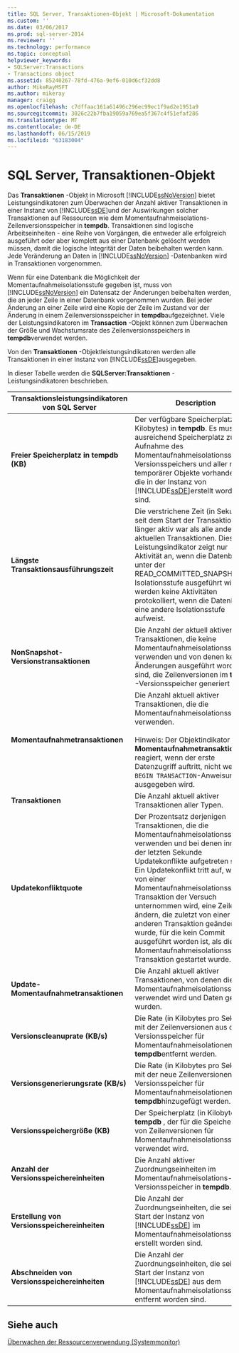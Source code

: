 ```yaml
---
title: SQL Server, Transaktionen-Objekt | Microsoft-Dokumentation
ms.custom: ''
ms.date: 03/06/2017
ms.prod: sql-server-2014
ms.reviewer: ''
ms.technology: performance
ms.topic: conceptual
helpviewer_keywords:
- SQLServer:Transactions
- Transactions object
ms.assetid: 85240267-78fd-476a-9ef6-010d6cf32dd8
author: MikeRayMSFT
ms.author: mikeray
manager: craigg
ms.openlocfilehash: c7dffaac161a61496c296ec99ec1f9ad2e1951a9
ms.sourcegitcommit: 3026c22b7fba19059a769ea5f367c4f51efaf286
ms.translationtype: MT
ms.contentlocale: de-DE
ms.lasthandoff: 06/15/2019
ms.locfileid: "63183004"
---
```

# <a name="sql-server-transactions-object"></a>SQL Server, Transaktionen-Objekt
  Das **Transaktionen** -Objekt in Microsoft [!INCLUDE[ssNoVersion](../../includes/ssnoversion-md.md)] bietet Leistungsindikatoren zum Überwachen der Anzahl aktiver Transaktionen in einer Instanz von [!INCLUDE[ssDE](../../includes/ssde-md.md)]und der Auswirkungen solcher Transaktionen auf Ressourcen wie dem Momentaufnahmeisolations-Zeilenversionsspeicher in **tempdb**. Transaktionen sind logische Arbeitseinheiten - eine Reihe von Vorgängen, die entweder alle erfolgreich ausgeführt oder aber komplett aus einer Datenbank gelöscht werden müssen, damit die logische Integrität der Daten beibehalten werden kann. Jede Veränderung an Daten in [!INCLUDE[ssNoVersion](../../includes/ssnoversion-md.md)] -Datenbanken wird in Transaktionen vorgenommen.  
  
 Wenn für eine Datenbank die Möglichkeit der Momentaufnahmeisolationsstufe gegeben ist, muss von [!INCLUDE[ssNoVersion](../../includes/ssnoversion-md.md)] ein Datensatz der Änderungen beibehalten werden, die an jeder Zeile in einer Datenbank vorgenommen wurden. Bei jeder Änderung an einer Zeile wird eine Kopie der Zeile im Zustand vor der Änderung in einem Zeilenversionsspeicher in **tempdb**aufgezeichnet. Viele der Leistungsindikatoren im **Transaction** -Objekt können zum Überwachen der Größe und Wachstumsrate des Zeilenversionsspeichers in **tempdb**verwendet werden.  
  
 Von den **Transaktionen** -Objektleistungsindikatoren werden alle Transaktionen in einer Instanz von [!INCLUDE[ssDE](../../includes/ssde-md.md)]ausgegeben.  
  
 In dieser Tabelle werden die **SQLServer:Transaktionen** -Leistungsindikatoren beschrieben.  
  
|Transaktionsleistungsindikatoren von SQL Server|Description|  
|--------------------------------------|-----------------|  
|**Freier Speicherplatz in tempdb (KB)**|Der verfügbare Speicherplatz (in Kilobytes) in **tempdb**. Es muss ausreichend Speicherplatz zur Aufnahme des Momentaufnahmeisolationsstufen-Versionsspeichers und aller neuer temporärer Objekte vorhanden sein, die in der Instanz von [!INCLUDE[ssDE](../../includes/ssde-md.md)]erstellt worden sind.|  
|**Längste Transaktionsausführungszeit**|Die verstrichene Zeit (in Sekunden) seit dem Start der Transaktion, die länger aktiv war als alle anderen aktuellen Transaktionen. Dieser Leistungsindikator zeigt nur Aktivität an, wenn die Datenbank unter der READ_COMMITTED_SNAPSHOT-Isolationsstufe ausgeführt wird. Es werden keine Aktivitäten protokolliert, wenn die Datenbank eine andere Isolationsstufe aufweist.|  
|**NonSnapshot-Versionstransaktionen**|Die Anzahl der aktuell aktiven Transaktionen, die keine Momentaufnahmeisolationsstufe verwenden und von denen keine Änderungen ausgeführt worden sind, die Zeilenversionen im **tempdb** -Versionsspeicher generiert haben.|  
|**Momentaufnahmetransaktionen**|Die Anzahl aktuell aktiver Transaktionen, die die Momentaufnahmeisolationsstufe verwenden.<br /><br /> Hinweis: Der Objektindikator für **Momentaufnahmetransaktionen** reagiert, wenn der erste Datenzugriff auftritt, nicht wenn die `BEGIN TRANSACTION`-Anweisung ausgegeben wird.|  
|**Transaktionen**|Die Anzahl aktuell aktiver Transaktionen aller Typen.|  
|**Updatekonfliktquote**|Der Prozentsatz derjenigen Transaktionen, die die Momentaufnahmeisolationsstufe verwenden und bei denen innerhalb der letzten Sekunde Updatekonflikte aufgetreten sind. Ein Updatekonflikt tritt auf, wenn von einer Momentaufnahmeisolationsstufen-Transaktion der Versuch unternommen wird, eine Zeile zu ändern, die zuletzt von einer anderen Transaktion geändert wurde, für die kein Commit ausgeführt worden ist, als die Momentaufnahmeisolationsstufen-Transaktion gestartet wurde.|  
|**Update-Momentaufnahmetransaktionen**|Die Anzahl aktuell aktiver Transaktionen, von denen die Momentaufnahmeisolationsstufe verwendet wird und Daten geändert wurden.|  
|**Versionscleanuprate (KB/s)**|Die Rate (in Kilobytes pro Sekunde), mit der Zeilenversionen aus dem Versionsspeicher für Momentaufnahmeisolationen in **tempdb**entfernt werden.|  
|**Versionsgenerierungsrate (KB/s)**|Die Rate (in Kilobytes pro Sekunde), mit der neue Zeilenversionen zum Versionsspeicher für Momentaufnahmeisolationen in **tempdb**hinzugefügt werden.|  
|**Versionsspeichergröße (KB)**|Der Speicherplatz (in Kilobytes) in **tempdb** , der für die Speicherung von Zeilenversionen für Momentaufnahmeisolationsstufen verwendet wird.|  
|**Anzahl der Versionsspeichereinheiten**|Die Anzahl aktiver Zuordnungseinheiten im Momentaufnahmeisolations-Versionsspeicher in **tempdb**.|  
|**Erstellung von Versionsspeichereinheiten**|Die Anzahl der Zuordnungseinheiten, die seit dem Start der Instanz von [!INCLUDE[ssDE](../../includes/ssde-md.md)] im Momentaufnahmeisolationsspeicher erstellt worden sind.|  
|**Abschneiden von Versionsspeichereinheiten**|Die Anzahl der Zuordnungseinheiten, die seit dem Start der Instanz von [!INCLUDE[ssDE](../../includes/ssde-md.md)] aus dem Momentaufnahmeisolationsspeicher entfernt worden sind.|  
  
## <a name="see-also"></a>Siehe auch  
 [Überwachen der Ressourcenverwendung &#40;Systemmonitor&#41;](monitor-resource-usage-system-monitor.md)  
  
  
